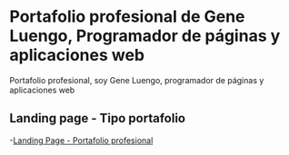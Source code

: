 # Portafolio profesional de Gene Luengo, Programador de páginas y aplicaciones web

Portafolio profesional, soy Gene Luengo, programador de páginas y aplicaciones web

## Landing page - Tipo portafolio

-[Landing Page - Portafolio profesional](https://geneclpa.github.io/portafolio_gene_luengo/)